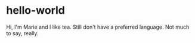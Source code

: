 hello-world
===========

Hi, I'm Marie and I like tea. Still don't have a preferred language.
Not much to say, really.
